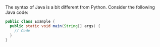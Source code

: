 The syntax of Java is a bit different from Python. Consider the following Java code:

```java
public class Example {
  public static void main(String[] args) {
    // Code
  }
}
```
